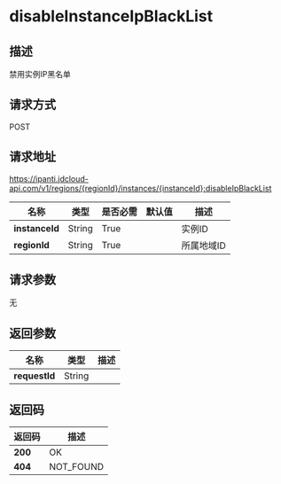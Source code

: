 # disableInstanceIpBlackList


## 描述
禁用实例IP黑名单

## 请求方式
POST

## 请求地址
https://ipanti.jdcloud-api.com/v1/regions/{regionId}/instances/{instanceId}:disableIpBlackList

|名称|类型|是否必需|默认值|描述|
|---|---|---|---|---|
|**instanceId**|String|True||实例ID|
|**regionId**|String|True||所属地域ID|

## 请求参数
无


## 返回参数
|名称|类型|描述|
|---|---|---|
|**requestId**|String||



## 返回码
|返回码|描述|
|---|---|
|**200**|OK|
|**404**|NOT_FOUND|
